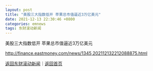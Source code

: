 ```yaml
---
layout: post
title: "美股三大指数低开 苹果总市值逼近3万亿美元"
date: 2021-12-13 22:30:46 +0800
categories: emnews
tags: 东财滚动新闻
---
```


美股三大指数低开 苹果总市值逼近3万亿美元

<http://finance.eastmoney.com/news/1345,202112132212088875.html>

[返回东财滚动新闻](//finews.withounder.com/emnews/)｜[返回首页](//finews.withounder.com/)